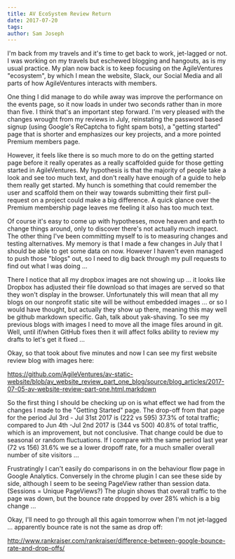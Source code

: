 ```yaml
---
title: AV EcoSystem Review Return
date: 2017-07-20
tags: 
author: Sam Joseph
---
```


I'm back from my travels and it's time to get back to work, jet-lagged or not.  I was working on my travels but eschewed blogging and hangouts, as is my usual practice.  My plan now back is to keep focusing on the AgileVentures "ecosystem", by which I mean the website, Slack, our Social Media and all parts of how AgileVentures interacts with members.

One thing I did manage to do while away was improve the performance on the events page, so it now loads in under two seconds rather than in more than five.  I think that's an important step forward.  I'm very pleased with the changes wrought from my reviews in July, reinstating the password based signup (using Google's ReCaptcha to fight spam bots), a "getting started" page that is shorter and emphasizes our key projects, and a more pointed Premium members page. 

However, it feels like there is so much more to do on the getting started page before it really operates as a really scaffolded guide for those getting started in AgileVentures.  My hypothesis is that the majority of people take a look and see too much text, and don't really have enough of a guide to help them really get started.  My hunch is something that could remember the user and scaffold them on their way towards submitting their first pull-request on a project could make a big difference.  A quick glance over the Premium membership page leaves me feeling it also has too much text.

Of course it's easy to come up with hypotheses, move heaven and earth to change things around, only to discover there's not actually much impact.  The other thing I've been committing myself to is to measuring changes and testing alternatives.  My memory is that I made a few changes in July that I should be able to get some data on now.  However I haven't even managed to push those "blogs" out, so I need to dig back through my pull requests to find out what I was doing ...

There I notice that all my dropbox images are not showing up ... it looks like Dropbox has adjusted their file download so that images are served so that they won't display in the browser.  Unfortunately this will mean that all my blogs on our nonprofit static site will be without embedded images ... or so I would have thought, but actually they show up there, meaning this may well be github markdown specific. Gah, talk about yak-shaving.   To see my previous blogs with images I need to move all the image files around in git.  Well, until if/when GitHub fixes then it will affect folks ability to review my drafts to let's get it fixed ...

Okay, so that took about five minutes and now I can see my first website review blog with images here:

https://github.com/AgileVentures/av-static-website/blob/av_website_review_part_one_blog/source/blog_articles/2017-07-05-av-website-review-part-one.html.markdown

So the first thing I should be checking up on is what effect we had from the changes I made to the "Getting Started" page.  The drop-off from that page for the period Jul 3rd - Jul 31st 2017 is (222 vs 595) 37.3% of total traffic; compared to Jun 4th -Jul 2nd 2017 is (344 vs 500) 40.8% of total traffic, which is an improvement, but not conclusive.  That change could be due to seasonal or random fluctuations. If I compare with the same period last year (72 vs 156) 31.6% we se a lower dropoff rate, for a much smaller overall number of site visitors ...

Frustratingly I can't easily do comparisons in on the behaviour flow page in Google Analytics.  Conversely in the chrome plugin I can see these side by side, although I seem to be seeing PageView rather than session data. (Sessions = Unique PageViews?) The plugin shows that overall traffic to the page was down, but the bounce rate dropped by over 28% which is a big change ...

Okay, I'll need to go through all this again tomorrow when I'm not jet-lagged ... apparently bounce rate is not the same as drop off:

http://www.rankraiser.com/rankraiser/difference-between-google-bounce-rate-and-drop-offs/
